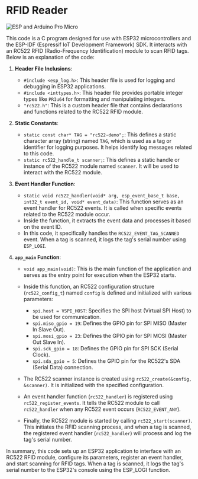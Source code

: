 # RFID Reader

![ESP and Arduino Pro Micro](https://raw.githubusercontent.com/proxytype/ZeroBro/main/Sections/SPI%20-%20RFID%20reader/rudenetwork-card-mask-zerobro1.png)

This code is a C program designed for use with ESP32 microcontrollers and the ESP-IDF (Espressif IoT Development Framework) SDK. It interacts with an RC522 RFID (Radio-Frequency Identification) module to scan RFID tags. Below is an explanation of the code:

1. **Header File Inclusions**:
   - `#include <esp_log.h>`: This header file is used for logging and debugging in ESP32 applications.
   - `#include <inttypes.h>`: This header file provides portable integer types like `PRIu64` for formatting and manipulating integers.
   - `"rc522.h"`: This is a custom header file that contains declarations and functions related to the RC522 RFID module.

2. **Static Constants**:
   - `static const char* TAG = "rc522-demo";`: This defines a static character array (string) named `TAG`, which is used as a tag or identifier for logging purposes. It helps identify log messages related to this code.
   - `static rc522_handle_t scanner;`: This defines a static handle or instance of the RC522 module named `scanner`. It will be used to interact with the RC522 module.

3. **Event Handler Function**:
   - `static void rc522_handler(void* arg, esp_event_base_t base, int32_t event_id, void* event_data)`: This function serves as an event handler for RC522 events. It is called when specific events related to the RC522 module occur.
   - Inside the function, it extracts the event data and processes it based on the event ID.
   - In this code, it specifically handles the `RC522_EVENT_TAG_SCANNED` event. When a tag is scanned, it logs the tag's serial number using `ESP_LOGI`.

4. **`app_main` Function**:
   - `void app_main(void)`: This is the main function of the application and serves as the entry point for execution when the ESP32 starts.
   - Inside this function, an RC522 configuration structure (`rc522_config_t`) named `config` is defined and initialized with various parameters:
     - `spi.host = VSPI_HOST`: Specifies the SPI host (Virtual SPI Host) to be used for communication.
     - `spi.miso_gpio = 19`: Defines the GPIO pin for SPI MISO (Master In Slave Out).
     - `spi.mosi_gpio = 23`: Defines the GPIO pin for SPI MOSI (Master Out Slave In).
     - `spi.sck_gpio = 18`: Defines the GPIO pin for SPI SCK (Serial Clock).
     - `spi.sda_gpio = 5`: Defines the GPIO pin for the RC522's SDA (Serial Data) connection.

   - The RC522 scanner instance is created using `rc522_create(&config, &scanner)`. It is initialized with the specified configuration.

   - An event handler function (`rc522_handler`) is registered using `rc522_register_events`. It tells the RC522 module to call `rc522_handler` when any RC522 event occurs (`RC522_EVENT_ANY`).

   - Finally, the RC522 module is started by calling `rc522_start(scanner)`. This initiates the RFID scanning process, and when a tag is scanned, the registered event handler (`rc522_handler`) will process and log the tag's serial number.

In summary, this code sets up an ESP32 application to interface with an RC522 RFID module, configure its parameters, register an event handler, and start scanning for RFID tags. When a tag is scanned, it logs the tag's serial number to the ESP32's console using the ESP_LOGI function.
